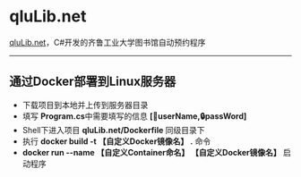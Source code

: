 # qluLib.net

[qluLib.net](https://github.com/iyo11/qluLib.net)，C#开发的齐鲁工业大学图书馆自动预约程序

---

## 通过Docker部署到Linux服务器

- 下载项目到本地并上传到服务器目录
- 填写 **Program.cs**中需要填写的信息 **[👤userName,🔒passWord]**
- Shell下进入项目 **qluLib.net/Dockerfile** 同级目录下
- 执行 **docker build -t 【自定义Docker镜像名】 .** 命令
- **docker run --name 【自定义Container命名】 【自定义Docker镜像名】** 启动程序